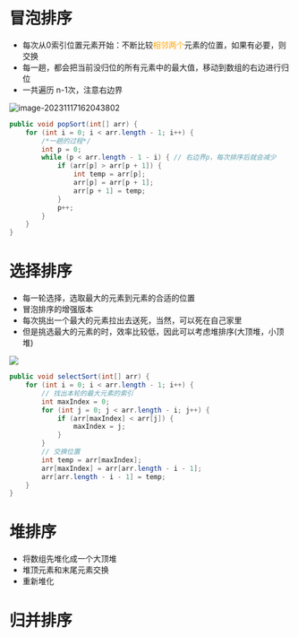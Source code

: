 # 冒泡排序

- 每次从0索引位置元素开始：不断比较<font color=orange>相邻两个</font>元素的位置，如果有必要，则交换
- 每一趟，都会把当前没归位的所有元素中的最大值，移动到数组的右边进行归位
- 一共遍历 n-1次，注意右边界

![image-20231117162043802](https://erick-typora-image.oss-cn-shanghai.aliyuncs.com/img/image-20231117162043802.png)

```java
public void popSort(int[] arr) {
    for (int i = 0; i < arr.length - 1; i++) {
        /*一趟的过程*/
        int p = 0;
        while (p < arr.length - 1 - i) { // 右边界p，每次排序后就会减少
            if (arr[p] > arr[p + 1]) {
                int temp = arr[p];
                arr[p] = arr[p + 1];
                arr[p + 1] = temp;
            }
            p++;
        }
    }
}
```

# 选择排序

- 每一轮选择，选取最大的元素到元素的合适的位置
- 冒泡排序的增强版本
- 每次挑出一个最大的元素拉出去送死，当然，可以死在自己家里
- 但是挑选最大的元素的时，效率比较低，因此可以考虑堆排序(大顶堆，小顶堆)

![](https://erick-typora-image.oss-cn-shanghai.aliyuncs.com/img/image-20231117162849134.png)

```java
public void selectSort(int[] arr) {
    for (int i = 0; i < arr.length - 1; i++) {
        // 找出本轮的最大元素的索引
        int maxIndex = 0;
        for (int j = 0; j < arr.length - i; j++) {
            if (arr[maxIndex] < arr[j]) {
                maxIndex = j;
            }
        }
        // 交换位置
        int temp = arr[maxIndex];
        arr[maxIndex] = arr[arr.length - i - 1];
        arr[arr.length - i - 1] = temp;
    }
}
```

# 堆排序

- 将数组先堆化成一个大顶堆
- 堆顶元素和末尾元素交换
- 重新堆化

# 归并排序



